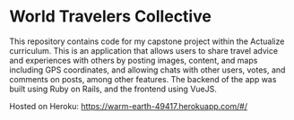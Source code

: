 # World Travelers Collective

This repository contains code for my capstone project within the Actualize curriculum. This is an application that allows users to share travel advice and experiences with others by posting images, content, and maps including GPS coordinates, and allowing chats with other users, votes, and comments on posts, among other features. The backend of the app was built using Ruby on Rails, and the frontend using VueJS.

Hosted on Heroku:
https://warm-earth-49417.herokuapp.com/#/
